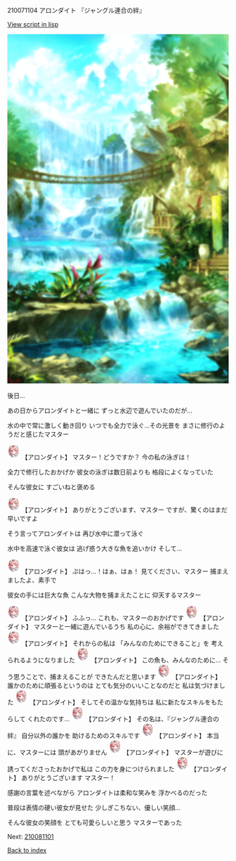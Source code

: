 210071104 アロンダイト 『ジャングル連合の絆』

[View script in lisp](../scripts/210071104.txt)

![sea_jungle_day.png](../images/backgrounds/sea_jungle_day.png)

後日…

あの日からアロンダイトと一緒に
ずっと水辺で遊んでいたのだが…

水の中で常に激しく動き回り
いつでも全力で泳ぐ…その光景を
まさに修行のようだと感じたマスター

<img src="../images/units/2100711.png" alt="2100711.png" height="34"/>
【アロンダイト】
マスター！どうですか？
今の私の泳ぎは！

全力で修行したおかげか
彼女の泳ぎは数日前よりも
格段によくなっていた

そんな彼女に
すごいねと褒める

<img src="../images/units/2100711.png" alt="2100711.png" height="34"/>
【アロンダイト】
ありがとうございます、マスター
ですが、驚くのはまだ早いですよ

そう言ってアロンダイトは
再び水中に潜って泳ぐ

水中を高速で泳ぐ彼女は
逃げ惑う大きな魚を追いかけ
そして…

<img src="../images/units/2100711.png" alt="2100711.png" height="34"/>
【アロンダイト】
ぷはっ…！はぁ、はぁ！
見てください、マスター
捕まえましたよ、素手で

彼女の手には巨大な魚
こんな大物を捕まえたことに
仰天するマスター

<img src="../images/units/2100711.png" alt="2100711.png" height="34"/>
【アロンダイト】
ふふっ…
これも、マスターのおかげです

<img src="../images/units/2100711.png" alt="2100711.png" height="34"/>
【アロンダイト】
マスターと一緒に遊んでいるうち
私の心に、余裕ができてきました

<img src="../images/units/2100711.png" alt="2100711.png" height="34"/>
【アロンダイト】
それからの私は
「みんなのためにできること」を
考えられるようになりました

<img src="../images/units/2100711.png" alt="2100711.png" height="34"/>
【アロンダイト】
この魚も、みんなのために…
そう思うことで、捕まえることが
できたんだと思います

<img src="../images/units/2100711.png" alt="2100711.png" height="34"/>
【アロンダイト】
誰かのために頑張るというのは
とても気分のいいことなのだと
私は気づけました

<img src="../images/units/2100711.png" alt="2100711.png" height="34"/>
【アロンダイト】
そしてその温かな気持ちは
私に新たなスキルをもたらして
くれたのです…

<img src="../images/units/2100711.png" alt="2100711.png" height="34"/>
【アロンダイト】
その名は、『ジャングル連合の絆』
自分以外の誰かを
助けるためのスキルです

<img src="../images/units/2100711.png" alt="2100711.png" height="34"/>
【アロンダイト】
本当に、マスターには
頭があがりません

<img src="../images/units/2100711.png" alt="2100711.png" height="34"/>
【アロンダイト】
マスターが遊びに
誘ってくださったおかげで私は
この力を身につけられました

<img src="../images/units/2100711.png" alt="2100711.png" height="34"/>
【アロンダイト】
ありがとうございます
マスター！

感謝の言葉を述べながら
アロンダイトは柔和な笑みを
浮かべるのだった

普段は表情の硬い彼女が見せた
少しぎこちない、優しい笑顔…

そんな彼女の笑顔を
とても可愛らしいと思う
マスターであった


Next: [210081101](210081101.md)

[Back to index](index.md)
